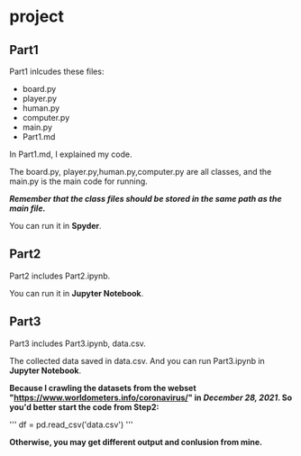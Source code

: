# project
## Part1
Part1 inlcudes these files:
* board.py
* player.py
* human.py
* computer.py
* main.py
* Part1.md

In Part1.md, I explained my code.

The board.py, player.py,human.py,computer.py are all classes, and the main.py is the main code for running.

***Remember that the class files should be stored in the same path as the main file.***

You can run it in **Spyder**.

## Part2
Part2 includes Part2.ipynb.

You can run it in **Jupyter Notebook**.

## Part3
Part3 includes Part3.ipynb, data.csv.

The collected data saved in data.csv. And you can run Part3.ipynb in **Jupyter Notebook**.

**Because I crawling the datasets from the webset "https://www.worldometers.info/coronavirus/" in ***December 28, 2021***. So you'd better start the code from Step2:**

  '''
  df = pd.read_csv('data.csv')
  '''

**Otherwise, you may get different output and conlusion from mine.**
